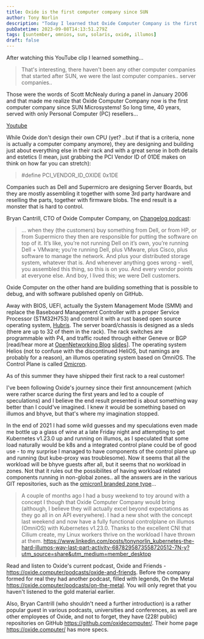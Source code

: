 ```yaml
---
title: Oxide is the first computer company since SUN
author: Tony Norlin
description: "Today I learned that Oxide Computer Company is the first computer company since SUN Microsystems."
pubDatetime: 2023-09-08T14:13:51.279Z
tags: [suntember, omnios, sun, solaris, oxide, illumos]
draft: false
---
```


After watching this YouTube clip I learned something... 

> That's interesting, there haven't been any other computer companies that started after SUN, we were the last computer companies.. server companies.. 

Those were the words of Scott McNealy during a panel in January 2006 and that made me realize that Oxide Computer Company now is the first computer company since SUN Microsystems! So long time, 40 years, served with only Personal Computer (PC) resellers...

[Youtube](https://youtu.be/dkmzb904tG0?t=2895)

<YouTube id="https://youtu.be/dkmzb904tG0?t=2895" />


While Oxide don't design their own CPU (yet? ..but if that is a criteria, none is actually a computer company anymore), they are designing and building just about everything else in their rack and with a great sense in both details and estetics (I mean, just grabbing the PCI Vendor ID of 01DE makes on think on how far you can stretch):
>  #​define PCI_VENDOR_ID_OXIDE 0x1DE

Companies such as Dell and Supermicro are designing Server Boards, but they are mostly assembling it together with some 3rd party hardware and reselling the parts, together with firmware blobs. The end result is a monster that is hard to control.


Bryan Cantrill, CTO of Oxide Computer Company, on [Changelog podcast](https://changelog.fm/496#t=1:03:38): 
> ... when they (the customers) buy something from Dell, or from HP, or from Supermicro they then are responsible for putting the software on top of it. It’s like, you’re not running Dell on it’s own, you’re running Dell + VMware; you’re running Dell, plus VMware, plus Cisco, plus software to manage the network. And plus your distributed storage system, whatever that is. And whenever anything goes wrong - well, you assembled this thing, so this is on you. And every vendor points at everyone else. And boy, I lived this; we were Dell customers.


Oxide Computer on the other hand are building something that is possible to debug, and with software published openly on GitHub.

Away with BIOS, UEFI, actually the System Management Mode (SMM) and replace the Baseboard Management Controller with a proper Service Processor (STM32H753) and control it with a rust based open source operating system, [Hubris](https://hubris.oxide.computer/).
The server board/chassis is designed as a sleds (there are up to 32 of them in the rack).
The rack switches are programmable with P4, and traffic routed through either Geneve or BGP [read/hear more at [OpenNetworking Blog](https://opennetworking.org/news-and-events/blog/building-a-rack-scale-computer-with-p4-at-the-core/) [slides](https://opennetworking.org/wp-content/uploads/2023/08/oxide-p4-dev-days-talk.pdf)].
The operating system Helios (not to confuse with the discontinued HeliOS, but namings are probably for a reason), an illumos operating system based on OmniOS. The Control Plane is called [Omicron](https://github.com/oxidecomputer/omicron).

As of this summer they have shipped their first rack to a real customer!

I've been following Oxide's journey since their first announcement (which were rather scarce during the first years and led to a couple of speculations) and I believe the end result presented is about something way better than I could've imagined. I knew it would be something based on illumos and bhyve, but that's where my imagination stopped.

In the end of 2021 I had some wild guesses and my speculations even made me bottle up a glass of wine at a late Friday night and attempting to get Kubernetes v1.23.0 up and running on illumos, as I speculated that some load naturally would be k8s and a integrated control plane could be of good use - to my surprise I managed to have components of the control plane up and running (but kube-proxy was troublesome). Now it seems that all the workload will be bhyve guests after all, but it seems that no workload in zones. Not that it rules out the possibilites of having workload related components running in non-global zones.. all the answers are in the various GIT repositories, such as the [omicron1 branded zone type](https://github.com/oxidecomputer/helios-omicron-brand)...

> A couple of months ago I had a busy weekend to toy around with a concept I though that Oxide Computer Company would bring (although, I believe they will actually excel beyond expectations as they go all in on API everywhere).  I had a new shot with the concept last weekend and now have a fully functional controlplane on illumos (OmniOS) with Kubernetes v1.23.0. Thanks to the excellent CNI that Cilium create, my Linux workers thrive on the workload I have thrown at them.
> https://www.linkedin.com/posts/tonynorlin_kubernetes-the-hard-illumos-way-last-part-activity-6878295873558720512-7N-y?utm_source=share&utm_medium=member_desktop


Read and listen to Oxide's current podcast, Oxide and Friends - https://oxide.computer/podcasts/oxide-and-friends. Before the company formed for real they had another podcast, filled with legends, On the Metal https://oxide.computer/podcasts/on-the-metal. You will only regret that you haven't listened to the gold material earlier.

Also, Bryan Cantrill (who shouldn't need a further introduction) is a rather popular guest in various podcasts, universities and conferences, as well are other employees of Oxide, and not to forget, they have (228! public) repositories on GitHub https://github.com/oxidecomputer/. Their home page https://oxide.computer/ has more specs.
